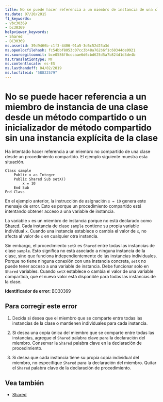 ```yaml
---
title: No se puede hacer referencia a un miembro de instancia de una clase desde un método compartido o un inicializador de método compartido sin una instancia explícita de la clase
ms.date: 07/20/2015
f1_keywords:
- vbc30369
- bc30369
helpviewer_keywords:
- Shared
- BC30369
ms.assetid: 39d9466b-c1f3-4406-91a5-3d6c52d23a3d
ms.openlocfilehash: fc54bbf8053c07cc3b48a762b6f1c60344de9921
ms.sourcegitcommit: bce0586f0cccaae6d6cbd625d5a7b824d1d3de4b
ms.translationtype: MT
ms.contentlocale: es-ES
ms.lasthandoff: 04/02/2019
ms.locfileid: "58822579"
---
```

# <a name="cannot-refer-to-an-instance-member-of-a-class-from-within-a-shared-method-or-shared-member-initializer-without-an-explicit-instance-of-the-class"></a>No se puede hacer referencia a un miembro de instancia de una clase desde un método compartido o un inicializador de método compartido sin una instancia explícita de la clase
Ha intentado hacer referencia a un miembro no compartido de una clase desde un procedimiento compartido. El ejemplo siguiente muestra esta situación.  
  
```  
Class sample  
    Public x as Integer  
    Public Shared Sub setX()  
        x = 10  
    End Sub  
End Class  
```  
  
 En el ejemplo anterior, la instrucción de asignación `x = 10` genera este mensaje de error. Esto es porque un procedimiento compartido está intentando obtener acceso a una variable de instancia.  
  
 La variable `x` es un miembro de instancia porque no está declarado como [Shared](../../../visual-basic/language-reference/modifiers/shared.md). Cada instancia de clase `sample` contiene su propia variable individual `x`. Cuando una instancia establece o cambia el valor de `x`, no afecta al valor de `x` en cualquier otra instancia.  
  
 Sin embargo, el procedimiento `setX` es `Shared` entre todas las instancias de clase `sample`. Esto significa no está asociado a ninguna instancia de la clase, sino que funciona independientemente de las instancias individuales. Porque no tiene ninguna conexión con una instancia concreta, `setX` no puede tener acceso a una variable de instancia. Debe funcionar solo en `Shared` variables. Cuando `setX` establece o cambia el valor de una variable compartida, que el nuevo valor está disponible para todas las instancias de la clase.  
  
 **Identificador de error:** BC30369  
  
## <a name="to-correct-this-error"></a>Para corregir este error  
  
1.  Decida si desea que el miembro que se comparte entre todas las instancias de la clase o mantienen individuales para cada instancia.  
  
2.  Si desea una copia única del miembro que se comparte entre todas las instancias, agregue el `Shared` palabra clave para la declaración del miembro. Conservar la `Shared` palabra clave en la declaración de procedimiento.  
  
3.  Si desea que cada instancia tiene su propia copia individual del miembro, no especifique `Shared` para la declaración del miembro. Quitar el `Shared` palabra clave de la declaración de procedimiento.  
  
## <a name="see-also"></a>Vea también

- [Shared](../../../visual-basic/language-reference/modifiers/shared.md)
